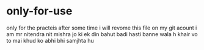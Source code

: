 # only-for-use
 only for the practeis after some time i will revome this file on my git acount 
 i am mr nitendra nit mishra jo ki ek din bahut badi hasti banne wala h khair vo to mai khud ko abhi bhi samjhta hu 
